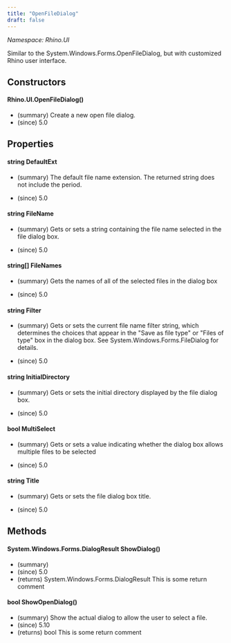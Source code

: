 ```yaml
---
title: "OpenFileDialog"
draft: false
---
```


*Namespace: Rhino.UI*

   Similar to the System.Windows.Forms.OpenFileDialog, but with customized
   Rhino user interface.
   
## Constructors
#### Rhino.UI.OpenFileDialog()
- (summary) Create a new open file dialog.
- (since) 5.0
## Properties
#### string DefaultExt
- (summary) 
     The default file name extension. The returned string does not include the period.
     
- (since) 5.0
#### string FileName
- (summary) 
     Gets or sets a string containing the file name selected in the file dialog box. 
     
- (since) 5.0
#### string[] FileNames
- (summary) 
     Gets the names of all of the selected files in the dialog box
     
- (since) 5.0
#### string Filter
- (summary) 
     Gets or sets the current file name filter string, which determines
     the choices that appear in the "Save as file type" or "Files of type"
     box in the dialog box. See System.Windows.Forms.FileDialog for details.
     
- (since) 5.0
#### string InitialDirectory
- (summary) 
     Gets or sets the initial directory displayed by the file dialog box.
     
- (since) 5.0
#### bool MultiSelect
- (summary) 
     Gets or sets a value indicating whether the dialog box allows multiple files to be selected
     
- (since) 5.0
#### string Title
- (summary) 
     Gets or sets the file dialog box title.
     
- (since) 5.0
## Methods
#### System.Windows.Forms.DialogResult ShowDialog()
- (summary) 
- (since) 5.0
- (returns) System.Windows.Forms.DialogResult This is some return comment
#### bool ShowOpenDialog()
- (summary) Show the actual dialog to allow the user to select a file.
- (since) 5.10
- (returns) bool This is some return comment

